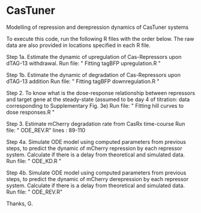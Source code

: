 # CasTuner
Modelling of repression and derepression dynamics of CasTuner systems


To execute this code, run the following R files with the order below.
The raw data are also provided in locations specified in each R file.



Step 1a.
Estimate the dynamic of upregulation of Cas-Repressors upon dTAG-13 withdrawal.
Run file: " Fitting tagBFP upregulation.R  "

Step 1b.
Estimate the dynamic of degradation of Cas-Repressors upon dTAG-13 addition
Run file: " Fitting tagBFP downregulation.R  "

Step 2. 
To know what is the dose-response relationship between repressors and target gene at the steady-state (assumed to be day 4 of titration: data corresponding to Supplementary Fig. 3e)
Run file:  " Fitting hill curves to dose responses.R " 

Step 3.
Estimate mCherry degradation rate from CasRx time-course
Run file:  " ODE_REV.R" lines : 89-110

Step 4a.
Simulate ODE model using computed parameters from previous steps, to predict the dynamic of mCherry repression by each repressor system. Calculate if there is a delay from theoretical and simulated data.
Run file:  " ODE_KD.R " 

Step 4b.
Simulate ODE model using computed parameters from previous steps, to predict the dynamic of mCherry derepression by each repressor system. Calculate if there is a delay from theoretical and simulated data.
Run file:  " ODE_REV.R" 

Thanks, 
G.
